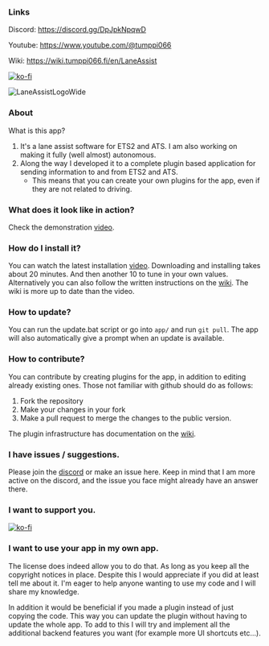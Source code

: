 ### Links

Discord: https://discord.gg/DpJpkNpqwD

Youtube: https://www.youtube.com/@tumppi066

Wiki: https://wiki.tumppi066.fi/en/LaneAssist

[![ko-fi](https://ko-fi.com/img/githubbutton_sm.svg)](https://ko-fi.com/E1E1NOC3P)

![LaneAssistLogoWide](https://github.com/Tumppi066/Euro-Truck-Simulator-2-Lane-Assist/assets/83072683/b5b048d4-69b0-4c25-b050-f52df79610c1)



### About

What is this app?
1. It's a lane assist software for ETS2 and ATS. I am also working on making it fully (well almost) autonomous.
2. Along the way I developed it to a complete plugin based application for sending information to and from ETS2 and ATS.
    - This means that you can create your own plugins for the app, even if they are not related to driving.


### What does it look like in action?

Check the demonstration [video](https://www.youtube.com/watch?v=XmM87rA_3fw).


### How do I install it?

You can watch the latest installation [video](https://www.youtube.com/watch?v=ILLqHix_D8o). Downloading and installing takes about 20 minutes. And then another 10 to tune in your own values.
Alternatively you can also follow the written instructions on the [wiki](https://wiki.tumppi066.fi/en/LaneAssist). The wiki is more up to date than the video.


### How to update?

You can run the update.bat script or go into `app/` and run `git pull`.
The app will also automatically give a prompt when an update is available.


### How to contribute?

You can contribute by creating plugins for the app, in addition to editing already existing ones.
Those not familiar with github should do as follows:
1. Fork the repository
2. Make your changes in your fork
3. Make a pull request to merge the changes to the public version.

The plugin infrastructure has documentation on the [wiki](https://wiki.tumppi066.xyz/en/LaneAssist).


### I have issues / suggestions.

Please join the [discord](https://discord.gg/DpJpkNpqwD) or make an issue here. Keep in mind that I am more active on the discord, and the issue you face might already have an answer there. 


### I want to support you.

[![ko-fi](https://ko-fi.com/img/githubbutton_sm.svg)](https://ko-fi.com/E1E1NOC3P)


### I want to use your app in my own app.

The license does indeed allow you to do that. As long as you keep all the copyright notices in place. Despite this I would appreciate if you did at least tell me about it. I'm eager to help anyone wanting to use my code and I will share my knowledge.

In addition it would be beneficial if you made a plugin instead of just copying the code. This way you can update the plugin without having to update the whole app.
To add to this I will try and implement all the additional backend features you want (for example more UI shortcuts etc...).


